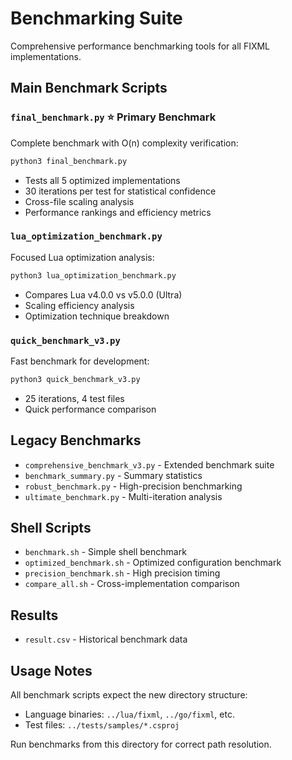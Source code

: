 # Benchmarking Suite

Comprehensive performance benchmarking tools for all FIXML implementations.

## Main Benchmark Scripts

### `final_benchmark.py` ⭐ **Primary Benchmark**
Complete benchmark with O(n) complexity verification:
```bash
python3 final_benchmark.py
```
- Tests all 5 optimized implementations
- 30 iterations per test for statistical confidence
- Cross-file scaling analysis
- Performance rankings and efficiency metrics

### `lua_optimization_benchmark.py`
Focused Lua optimization analysis:
```bash  
python3 lua_optimization_benchmark.py
```
- Compares Lua v4.0.0 vs v5.0.0 (Ultra)
- Scaling efficiency analysis
- Optimization technique breakdown

### `quick_benchmark_v3.py`
Fast benchmark for development:
```bash
python3 quick_benchmark_v3.py
```
- 25 iterations, 4 test files
- Quick performance comparison

## Legacy Benchmarks
- `comprehensive_benchmark_v3.py` - Extended benchmark suite
- `benchmark_summary.py` - Summary statistics
- `robust_benchmark.py` - High-precision benchmarking
- `ultimate_benchmark.py` - Multi-iteration analysis

## Shell Scripts
- `benchmark.sh` - Simple shell benchmark
- `optimized_benchmark.sh` - Optimized configuration benchmark
- `precision_benchmark.sh` - High precision timing
- `compare_all.sh` - Cross-implementation comparison

## Results
- `result.csv` - Historical benchmark data

## Usage Notes
All benchmark scripts expect the new directory structure:
- Language binaries: `../lua/fixml`, `../go/fixml`, etc.
- Test files: `../tests/samples/*.csproj`

Run benchmarks from this directory for correct path resolution.